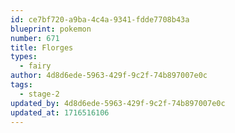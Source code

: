 ```yaml
---
id: ce7bf720-a9ba-4c4a-9341-fdde7708b43a
blueprint: pokemon
number: 671
title: Florges
types:
  - fairy
author: 4d8d6ede-5963-429f-9c2f-74b897007e0c
tags:
  - stage-2
updated_by: 4d8d6ede-5963-429f-9c2f-74b897007e0c
updated_at: 1716516106
---
```

